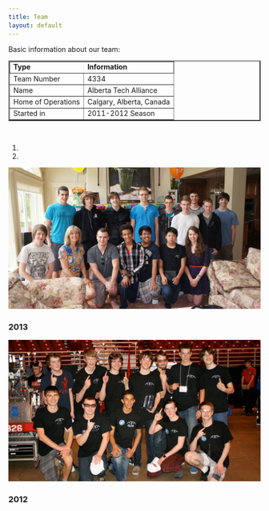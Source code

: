 ```yaml
---
title: Team
layout: default
---
```


Basic information about our team:
<table border="2px" width="100%">
    <tr style="border: 1px solid;">
        <td><b>Type</b></td>
        <td><b>Information</b></td>
    </tr>
    <tr>
        <td>Team Number</td>
        <td>4334</td>
    </tr>
    <tr>
        <td>Name</td>
        <td>Alberta Tech Alliance</td>
    </tr>
    <tr>
        <td>Home of Operations</td>
        <td>Calgary, Alberta, Canada</td>
    </tr>
    <tr>
        <td>Started in</td>
        <td>2011-2012 Season</td>
    </tr>
</table>

<br />

<div id="carousel" class="carousel slide">
    <ol class="carousel-indicators">
        <li data-target="#carousel" data-slide-to="0" class="active"></li>
        <li data-target="#carousel" data-slide-to="1" class="active"></li>
    </ol>
    <div class="carousel-inner">
        <div class="item active">
            <img style="margin: 0 auto;" src="/img/2013-team.jpg" alt="Image not found!">
            <div class="carousel-caption">
                <h3>2013</h3>
            </div>
        </div>
        <div class="item">
            <img style="margin: 0 auto;" src="/img/2012-team.jpg" alt="Image not found!">
            <div class="carousel-caption">
                <h3>2012</h3>
            </div>
        </div>
    </div>
    <a class="left carousel-control" href="#carousel" data-slide="prev">
        <span class="glyphicon glyphicon-chevron-left"></span>
    </a>
    <a class="right carousel-control" href="#carousel" data-slide="next">
        <span class="glyphicon glyphicon-chevron-right"></span>
    </a>
</div>
